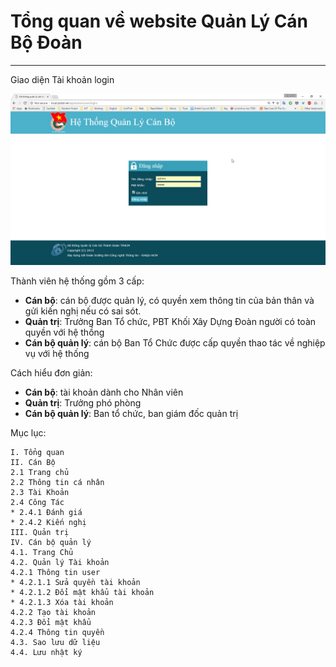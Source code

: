 # Tổng quan về website Quản Lý Cán Bộ Đoàn #

----------

Giao diện Tài khoản login 

![](image\Screenshots\2017-04\chrome_2017-04-01_07-30-20.png)

Thành viên hệ thống gồm 3 cấp: 

+ **Cán bộ**: cán bộ được quản lý, có quyền xem thông tin của bản thân và gửi kiến nghị nếu có sai sót.
+ **Quản trị**: Trưởng Ban Tổ chức, PBT Khối Xây Dựng Đoàn người có toàn quyền với hệ thồng 
+ **Cán bộ quản lý**: cán bộ Ban Tổ Chức được cấp quyền thao tác về nghiệp vụ với hệ thống 

Cách hiểu đơn giản: 

+ **Cán bộ**: tài khoản dành cho Nhân viên 
+ **Quản trị**: Trưởng phó phòng
+ **Cán bộ quản lý**: Ban tổ chức, ban giám đốc quản trị



Mục lục:

    I. Tổng quan
    II. Cán Bộ
    2.1 Trang chủ
    2.2 Thông tin cá nhân
    2.3 Tài Khoản
    2.4 Công Tác
    * 2.4.1 Đánh giá
    * 2.4.2 Kiến nghị
	III. Quản trị
	IV. Cán bộ quản lý
	4.1. Trang Chủ
	4.2. Quản lý Tài khoản
	4.2.1 Thông tin user
	* 4.2.1.1 Sửa quyền tài khoản
	* 4.2.1.2 Đổi mật khẩu tài khoản
	* 4.2.1.3 Xóa tài khoản
	4.2.2 Tạo tài khoản
	4.2.3 Đổi mật khẩu
	4.2.4 Thông tin quyền
	4.3. Sao lưu dữ liệu
	4.4. Lưu nhật ký

